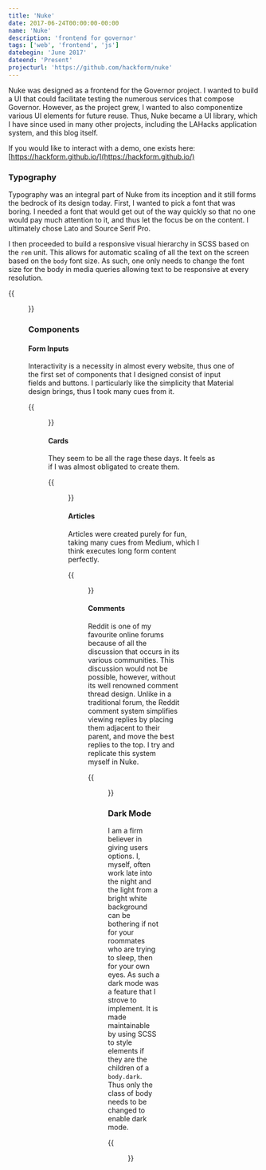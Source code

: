 ```yaml
---
title: 'Nuke'
date: 2017-06-24T00:00:00-00:00
name: 'Nuke'
description: 'frontend for governor'
tags: ['web', 'frontend', 'js']
datebegin: 'June 2017'
dateend: 'Present'
projecturl: 'https://github.com/hackform/nuke'
---
```


Nuke was designed as a frontend for the Governor project. I wanted to build a
UI that could facilitate testing the numerous services that compose Governor.
However, as the project grew, I wanted to also componentize various UI elements
for future reuse. Thus, Nuke became a UI library, which I have since used in
many other projects, including the LAHacks application system, and this blog
itself.

If you would like to interact with a demo, one exists here:
[https://hackform.github.io/](https://hackform.github.io/)

### Typography

Typography was an integral part of Nuke from its inception and it still forms
the bedrock of its design today. First, I wanted to pick a font that was
boring. I needed a font that would get out of the way quickly so that no one
would pay much attention to it, and thus let the focus be on the content. I
ultimately chose Lato and Source Serif Pro.

I then proceeded to build a responsive visual hierarchy in SCSS based on the
`rem` unit. This allows for automatic scaling of all the text on the screen
based on the `body` font size. As such, one only needs to change the font size
for the body in media queries allowing text to be responsive at every
resolution.

{{<figure src="/img/projects/nuke/htmlhtags.png" caption="HTML headers">}}

### Components

#### Form Inputs

Interactivity is a necessity in almost every website, thus one of the first set
of components that I designed consist of input fields and buttons. I
particularly like the simplicity that Material design brings, thus I took many
cues from it.

{{<figure src="/img/projects/nuke/forminputs.png" caption="Form inputs">}}

#### Cards

They seem to be all the rage these days. It feels as if I was almost obligated
to create them.

{{<figure src="/img/projects/nuke/cards.png" caption="Cards">}}

#### Articles

Articles were created purely for fun, taking many cues from Medium, which I
think executes long form content perfectly.

{{<figure src="/img/projects/nuke/articleview.png" caption="Article template">}}

#### Comments

Reddit is one of my favourite online forums because of all the discussion that
occurs in its various communities. This discussion would not be possible,
however, without its well renowned comment thread design. Unlike in a
traditional forum, the Reddit comment system simplifies viewing replies by
placing them adjacent to their parent, and move the best replies to the top. I
try and replicate this system myself in Nuke.

{{<figure src="/img/projects/nuke/commentthread.png" caption="Comment threading">}}

### Dark Mode

I am a firm believer in giving users options. I, myself, often work late into
the night and the light from a bright white background can be bothering if not
for your roommates who are trying to sleep, then for your own eyes. As such a
dark mode was a feature that I strove to implement. It is made maintainable by
using SCSS to style elements if they are the children of a `body.dark`. Thus
only the class of body needs to be changed to enable dark mode.

{{<figure src="/img/projects/nuke/darkmodearticle.png" caption="Dark mode">}}
